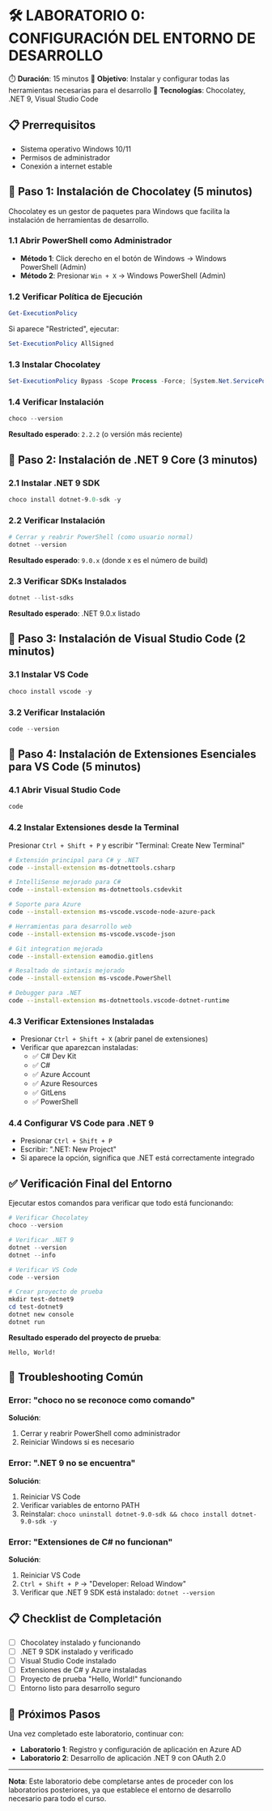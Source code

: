 # 🛠️ LABORATORIO 0: CONFIGURACIÓN DEL ENTORNO DE DESARROLLO

⏱️ **Duración**: 15 minutos
🎯 **Objetivo**: Instalar y configurar todas las herramientas necesarias para el desarrollo
🔧 **Tecnologías**: Chocolatey, .NET 9, Visual Studio Code

## 📋 Prerrequisitos

- Sistema operativo Windows 10/11
- Permisos de administrador
- Conexión a internet estable

## 🚀 Paso 1: Instalación de Chocolatey (5 minutos)

Chocolatey es un gestor de paquetes para Windows que facilita la instalación de herramientas de desarrollo.

### 1.1 Abrir PowerShell como Administrador

- **Método 1**: Click derecho en el botón de Windows → Windows PowerShell (Admin)
- **Método 2**: Presionar `Win + X` → Windows PowerShell (Admin)

### 1.2 Verificar Política de Ejecución

```powershell
Get-ExecutionPolicy
```

Si aparece "Restricted", ejecutar:

```powershell
Set-ExecutionPolicy AllSigned
```

### 1.3 Instalar Chocolatey

```powershell
Set-ExecutionPolicy Bypass -Scope Process -Force; [System.Net.ServicePointManager]::SecurityProtocol = [System.Net.ServicePointManager]::SecurityProtocol -bor 3072; iex ((New-Object System.Net.WebClient).DownloadString('https://community.chocolatey.org/install.ps1'))
```

### 1.4 Verificar Instalación

```powershell
choco --version
```

**Resultado esperado**: `2.2.2` (o versión más reciente)

## 🔧 Paso 2: Instalación de .NET 9 Core (3 minutos)

### 2.1 Instalar .NET 9 SDK

```powershell
choco install dotnet-9.0-sdk -y
```

### 2.2 Verificar Instalación

```powershell
# Cerrar y reabrir PowerShell (como usuario normal)
dotnet --version
```

**Resultado esperado**: `9.0.x` (donde x es el número de build)

### 2.3 Verificar SDKs Instalados

```powershell
dotnet --list-sdks
```

**Resultado esperado**: .NET 9.0.x listado

## 📝 Paso 3: Instalación de Visual Studio Code (2 minutos)

### 3.1 Instalar VS Code

```powershell
choco install vscode -y
```

### 3.2 Verificar Instalación

```powershell
code --version
```

## 🧩 Paso 4: Instalación de Extensiones Esenciales para VS Code (5 minutos)

### 4.1 Abrir Visual Studio Code

```powershell
code
```

### 4.2 Instalar Extensiones desde la Terminal

Presionar `Ctrl + Shift + P` y escribir "Terminal: Create New Terminal"

```bash
# Extensión principal para C# y .NET
code --install-extension ms-dotnettools.csharp

# IntelliSense mejorado para C#
code --install-extension ms-dotnettools.csdevkit

# Soporte para Azure
code --install-extension ms-vscode.vscode-node-azure-pack

# Herramientas para desarrollo web
code --install-extension ms-vscode.vscode-json

# Git integration mejorada
code --install-extension eamodio.gitlens

# Resaltado de sintaxis mejorado
code --install-extension ms-vscode.PowerShell

# Debugger para .NET
code --install-extension ms-dotnettools.vscode-dotnet-runtime
```

### 4.3 Verificar Extensiones Instaladas

- Presionar `Ctrl + Shift + X` (abrir panel de extensiones)
- Verificar que aparezcan instaladas:
  - ✅ C# Dev Kit
  - ✅ C#
  - ✅ Azure Account
  - ✅ Azure Resources
  - ✅ GitLens
  - ✅ PowerShell

### 4.4 Configurar VS Code para .NET 9

- Presionar `Ctrl + Shift + P`
- Escribir: ".NET: New Project"
- Si aparece la opción, significa que .NET está correctamente integrado

## ✅ Verificación Final del Entorno

Ejecutar estos comandos para verificar que todo está funcionando:

```powershell
# Verificar Chocolatey
choco --version

# Verificar .NET 9
dotnet --version
dotnet --info

# Verificar VS Code
code --version

# Crear proyecto de prueba
mkdir test-dotnet9
cd test-dotnet9
dotnet new console
dotnet run
```

**Resultado esperado del proyecto de prueba**:

```
Hello, World!
```

## 🚨 Troubleshooting Común

### Error: "choco no se reconoce como comando"

**Solución**:

1. Cerrar y reabrir PowerShell como administrador
2. Reiniciar Windows si es necesario

### Error: ".NET 9 no se encuentra"

**Solución**:

1. Reiniciar VS Code
2. Verificar variables de entorno PATH
3. Reinstalar: `choco uninstall dotnet-9.0-sdk && choco install dotnet-9.0-sdk -y`

### Error: "Extensiones de C# no funcionan"

**Solución**:

1. Reiniciar VS Code
2. `Ctrl + Shift + P` → "Developer: Reload Window"
3. Verificar que .NET 9 SDK está instalado: `dotnet --version`

## 📋 Checklist de Completación

- [ ] Chocolatey instalado y funcionando
- [ ] .NET 9 SDK instalado y verificado
- [ ] Visual Studio Code instalado
- [ ] Extensiones de C# y Azure instaladas
- [ ] Proyecto de prueba "Hello, World!" funcionando
- [ ] Entorno listo para desarrollo seguro

## 🔄 Próximos Pasos

Una vez completado este laboratorio, continuar con:

- **Laboratorio 1**: Registro y configuración de aplicación en Azure AD
- **Laboratorio 2**: Desarrollo de aplicación .NET 9 con OAuth 2.0

---

**Nota**: Este laboratorio debe completarse antes de proceder con los laboratorios posteriores, ya que establece el entorno de desarrollo necesario para todo el curso.
